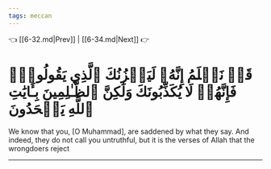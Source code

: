 ```yaml
---
tags: meccan
---
```


👈 [[6-32.md|Prev]] | [[6-34.md|Next]] 👉

# قَدۡ نَعۡلَمُ إِنَّهُۥ لَيَحۡزُنُكَ ٱلَّذِي يَقُولُونَۖ فَإِنَّهُمۡ لَا يُكَذِّبُونَكَ وَلَٰكِنَّ ٱلظَّـٰلِمِينَ بِـَٔايَٰتِ ٱللَّهِ يَجۡحَدُونَ

We know that you, [O Muhammad], are saddened by what they say. And indeed, they do not call you untruthful, but it is the verses of Allah that the wrongdoers reject

---

